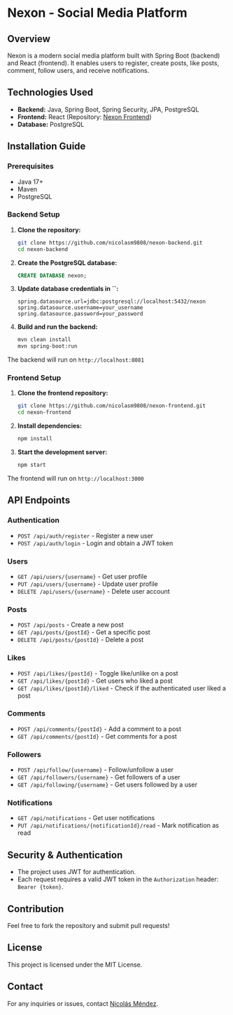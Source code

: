 # Nexon - Social Media Platform

## Overview

Nexon is a modern social media platform built with Spring Boot (backend) and React (frontend). It enables users to register, create posts, like posts, comment, follow users, and receive notifications.

## Technologies Used

- **Backend:** Java, Spring Boot, Spring Security, JPA, PostgreSQL
- **Frontend:** React (Repository: [Nexon Frontend](https://github.com/nicolasm9808/nexon-frontend))
- **Database:** PostgreSQL

## Installation Guide

### Prerequisites

- Java 17+
- Maven
- PostgreSQL

### Backend Setup

1. **Clone the repository:**
   ```sh
   git clone https://github.com/nicolasm9808/nexon-backend.git
   cd nexon-backend
   ```
2. **Create the PostgreSQL database:**
   ```sql
   CREATE DATABASE nexon;
   ```
3. **Update database credentials in **``**:**
   ```properties
   spring.datasource.url=jdbc:postgresql://localhost:5432/nexon
   spring.datasource.username=your_username
   spring.datasource.password=your_password
   ```
4. **Build and run the backend:**
   ```sh
   mvn clean install
   mvn spring-boot:run
   ```

The backend will run on `http://localhost:8081`

### Frontend Setup

1. **Clone the frontend repository:**
   ```sh
   git clone https://github.com/nicolasm9808/nexon-frontend.git
   cd nexon-frontend
   ```
2. **Install dependencies:**
   ```sh
   npm install
   ```
3. **Start the development server:**
   ```sh
   npm start
   ```

The frontend will run on `http://localhost:3000`

## API Endpoints

### **Authentication**

- `POST /api/auth/register` - Register a new user
- `POST /api/auth/login` - Login and obtain a JWT token

### **Users**

- `GET /api/users/{username}` - Get user profile
- `PUT /api/users/{username}` - Update user profile
- `DELETE /api/users/{username}` - Delete user account

### **Posts**

- `POST /api/posts` - Create a new post
- `GET /api/posts/{postId}` - Get a specific post
- `DELETE /api/posts/{postId}` - Delete a post

### **Likes**

- `POST /api/likes/{postId}` - Toggle like/unlike on a post
- `GET /api/likes/{postId}` - Get users who liked a post
- `GET /api/likes/{postId}/liked` - Check if the authenticated user liked a post

### **Comments**

- `POST /api/comments/{postId}` - Add a comment to a post
- `GET /api/comments/{postId}` - Get comments for a post

### **Followers**

- `POST /api/follow/{username}` - Follow/unfollow a user
- `GET /api/followers/{username}` - Get followers of a user
- `GET /api/following/{username}` - Get users followed by a user

### **Notifications**

- `GET /api/notifications` - Get user notifications
- `PUT /api/notifications/{notificationId}/read` - Mark notification as read

## Security & Authentication

- The project uses JWT for authentication.
- Each request requires a valid JWT token in the `Authorization` header: `Bearer {token}`.

## Contribution

Feel free to fork the repository and submit pull requests!

## License

This project is licensed under the MIT License.

## Contact

For any inquiries or issues, contact [Nicolás Méndez](https://github.com/nicolasm9808).

